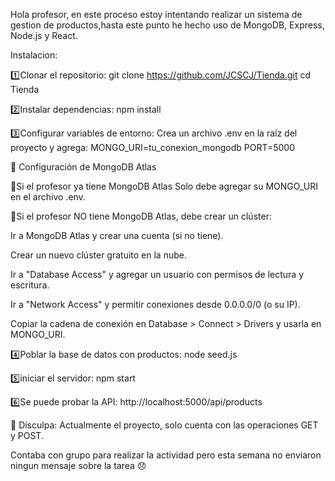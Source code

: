 Hola profesor, en este proceso estoy intentando realizar un sistema 
de gestion de productos,hasta este punto he hecho uso de MongoDB, 
Express, Node.js y React.

Instalacion:

1️⃣Clonar el repositorio:
git clone https://github.com/JCSCJ/Tienda.git
cd Tienda

2️⃣Instalar dependencias:
npm install

3️⃣Configurar variables de entorno:
Crea un archivo .env en la raíz del proyecto y agrega:
MONGO_URI=tu_conexion_mongodb
PORT=5000

📌 Configuración de MongoDB Atlas

🔹Si el profesor ya tiene MongoDB Atlas
Solo debe agregar su MONGO_URI en el archivo .env.

🔹Si el profesor NO tiene MongoDB Atlas, debe crear un clúster:

Ir a MongoDB Atlas y crear una cuenta (si no tiene).

Crear un nuevo clúster gratuito en la nube.

Ir a "Database Access" y agregar un usuario con permisos de lectura y escritura.

Ir a "Network Access" y permitir conexiones desde 0.0.0.0/0 (o su IP).

Copiar la cadena de conexión en Database > Connect > Drivers y usarla en MONGO_URI.

4️⃣Poblar la base de datos con productos:
node seed.js

5️⃣iniciar el servidor:
npm start

6️⃣Se puede probar la API:
http://localhost:5000/api/products

🙏 Disculpa: Actualmente el proyecto, solo cuenta con las operaciones GET y POST. 

Contaba con grupo para realizar la actividad pero esta semana no enviaron ningun mensaje sobre la tarea 😞
